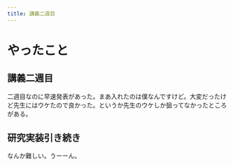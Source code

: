 ```yaml
---
title: 講義二週目
---
```


# やったこと

## 講義二週目

二週目なのに早速発表があった。まあ入れたのは僕なんですけど。大変だったけど先生にはウケたので良かった。というか先生のウケしか狙ってなかったところがある。

## 研究実装引き続き

なんか難しい。うーーん。
